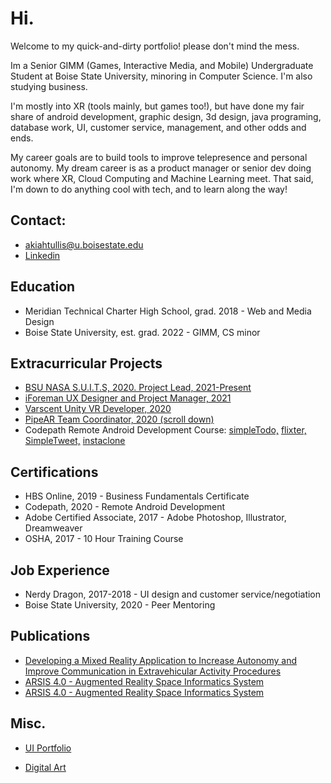 # Hi.

Welcome to my quick-and-dirty portfolio! please don't mind the mess. 

Im a Senior GIMM (Games, Interactive Media, and Mobile) Undergraduate Student at Boise State University, minoring in Computer Science. I'm also studying business.

I'm mostly into XR (tools mainly, but games too!), but have done my fair share of android development, graphic design, 3d design, java programing, database work, UI, customer service, management, and other odds and ends.

My career goals are to build tools to improve telepresence and personal autonomy. My dream career is as a product manager or senior dev doing work where XR, Cloud Computing and Machine Learning meet. That said, I'm down to do anything cool with tech, and to learn along the way!

## Contact:
 - [akiahtullis@u.boisestate.edu](akiahtullis@u.boisestate.edu)
 - [Linkedin](https://www.linkedin.com/in/akiah-tullis-6a8101179/)

## Education
 - Meridian Technical Charter High School, grad. 2018 - Web and Media Design
 - Boise State University, est. grad. 2022 - GIMM, CS minor

## Extracurricular Projects
 - [BSU NASA S.U.I.T.S, 2020. Project Lead, 2021-Present](https://sites.google.com/view/calebcram-gamedeveloper/impactful-projects?authuser=2)
 - [iForeman UX Designer and Project Manager, 2021](https://drive.google.com/drive/folders/1KgNlAe_2yf9mPgvR_Z5l3uYks0CpEyo-?usp=sharing)
 - [Varscent Unity VR Developer, 2020](https://drive.google.com/drive/folders/1NG2g2WWYEa89dV4A5kgURnLI88zoNZ-r?usp=sharing)
 - [PipeAR Team Coordinator, 2020 (scroll down)](https://sites.google.com/view/calebcram-gamedeveloper/impactful-projects?authuser=2)
 - Codepath Remote Android Development Course: [simpleTodo,](https://github.com/Ill-Satisfaction/android-app-simpleTodo/blob/master/README.md) [flixter,](https://github.com/Ill-Satisfaction/android-app-Flixter/blob/master/README.md) [SimpleTweet,](https://github.com/Ill-Satisfaction/android-app-SimpleTweet/blob/master/README.md) [instaclone](https://github.com/Ill-Satisfaction/android-app-instaclone/blob/master/README.md)

## Certifications
 - HBS Online, 2019 - Business Fundamentals Certificate
 - Codepath, 2020 - Remote Android Development
 - Adobe Certified Associate, 2017 - Adobe Photoshop, Illustrator, Dreamweaver
 - OSHA, 2017 - 10 Hour Training Course

## Job Experience
 - Nerdy Dragon, 2017-2018 - UI design and customer service/negotiation
 - Boise State University, 2020 - Peer Mentoring

## Publications
 - [Developing a Mixed Reality Application to Increase Autonomy and Improve Communication in Extravehicular Activity Procedures](https://drive.google.com/file/d/1ha1JmLZiWjiWj08g5eygLkBKnXBlRH4w/view)
 - [ARSIS 4.0 - Augmented Reality Space Informatics System](https://scholarworks.boisestate.edu/under_showcase_2021/13/)
 - [ARSIS 4.0 - Augmented Reality Space Informatics System](https://event.fourwaves.com/icur2021/abstracts/67ae0b00-72e7-45de-84b0-35b25a08628b)

## Misc.
 - [UI Portfolio](https://drive.google.com/drive/folders/1udLUYkC2TVD_KmauKkFPYWmEx4y9IGzs?usp=sharing)

 - [Digital Art](https://drive.google.com/drive/folders/1iIDcPVIe7mZsgNjVMMsYwuUCIs4TGTfe?usp=sharing)
